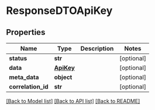 # ResponseDTOApiKey

## Properties
Name | Type | Description | Notes
------------ | ------------- | ------------- | -------------
**status** | **str** |  | [optional] 
**data** | [**ApiKey**](ApiKey.md) |  | [optional] 
**meta_data** | **object** |  | [optional] 
**correlation_id** | **str** |  | [optional] 

[[Back to Model list]](../README.md#documentation-for-models) [[Back to API list]](../README.md#documentation-for-api-endpoints) [[Back to README]](../README.md)

